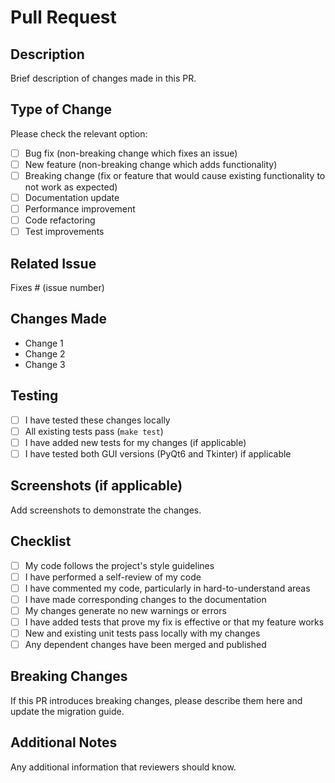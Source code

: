 # Pull Request

## Description
Brief description of changes made in this PR.

## Type of Change
Please check the relevant option:
- [ ] Bug fix (non-breaking change which fixes an issue)
- [ ] New feature (non-breaking change which adds functionality)
- [ ] Breaking change (fix or feature that would cause existing functionality to not work as expected)
- [ ] Documentation update
- [ ] Performance improvement
- [ ] Code refactoring
- [ ] Test improvements

## Related Issue
Fixes # (issue number)

## Changes Made
- Change 1
- Change 2
- Change 3

## Testing
- [ ] I have tested these changes locally
- [ ] All existing tests pass (`make test`)
- [ ] I have added new tests for my changes (if applicable)
- [ ] I have tested both GUI versions (PyQt6 and Tkinter) if applicable

## Screenshots (if applicable)
Add screenshots to demonstrate the changes.

## Checklist
- [ ] My code follows the project's style guidelines
- [ ] I have performed a self-review of my code
- [ ] I have commented my code, particularly in hard-to-understand areas
- [ ] I have made corresponding changes to the documentation
- [ ] My changes generate no new warnings or errors
- [ ] I have added tests that prove my fix is effective or that my feature works
- [ ] New and existing unit tests pass locally with my changes
- [ ] Any dependent changes have been merged and published

## Breaking Changes
If this PR introduces breaking changes, please describe them here and update the migration guide.

## Additional Notes
Any additional information that reviewers should know.